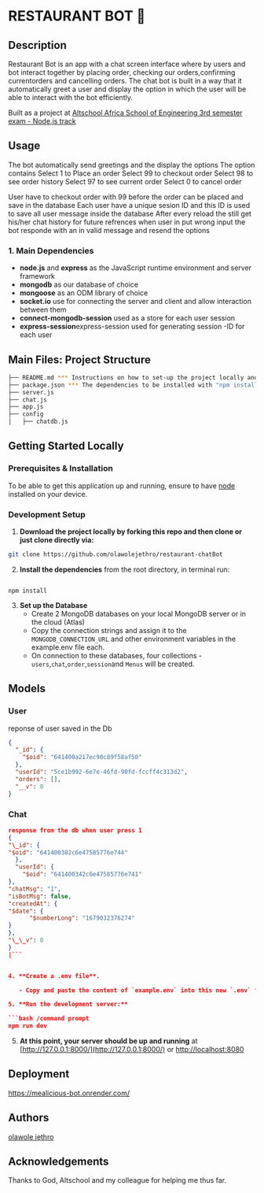 # RESTAURANT BOT 📝

## Description

Restaurant Bot is an app with a chat screen interface where by users and bot interact together by placing order, checking our orders,confirming currentorders and cancelling orders. The chat bot is built in a way that it automatically greet a user and display the option in which the user will be able to interact with the bot efficiently.

Built as a project at [Altschool Africa School of Engineering 3rd semester exam - Node.js track](https://docs.google.com/document/d/1wI4Y7eIQy9Qs9sR9JLoJglNJp5B4i4rV2Ch6-JV-dfo/edit)

## Usage

The bot automatically send greetings and the display the options
The option contains
Select 1 to Place an order
Select 99 to checkout order
Select 98 to see order history
Select 97 to see current order
Select 0 to cancel order

User have to checkout order with 99 before the order can be placed and save in the database
Each user have a unique sesion ID and this ID is used to save all user message inside the database
After every reload the still get his/her chat history for future refrences
when user in put wrong input the bot responde with an in valid message and resend the options

### 1. Main Dependencies

- **node.js** and **express** as the JavaScript runtime environment and server framework
- **mongodb** as our database of choice
- **mongoose** as an ODM library of choice
- **socket.io** use for connecting the server and client and allow interaction between them
- **connect-mongodb-session** used as a store for each user session
- **express-session**express-session used for generating session -ID for each user

## Main Files: Project Structure

```sh
├── README.md *** Instructions on how to set-up the project locally and usasge of the app
├── package.json *** The dependencies to be installed with "npm install"
├── server.js
├── chat.js
├── app.js
├── config
│   ├── chatdb.js

```

## Getting Started Locally

### Prerequisites & Installation

To be able to get this application up and running, ensure to have [node](https://nodejs.org/en/download/) installed on your device.

### Development Setup

1. **Download the project locally by forking this repo and then clone or just clone directly via:**

```bash
git clone https://github.com/olawolejethro/restaurant-chatBot
```

2. **Install the dependencies** from the root directory, in terminal run:

```

npm install

```

3. **Set up the Database**
   - Create 2 MongoDB databases on your local MongoDB server or in the cloud (Atlas)
   - Copy the connection strings and assign it to the `MONGODB_CONNECTION_URL` and other environment variables in the example.env file each.
   - On connection to these databases, four collections - `users`,`chat`,`order`,`session`and `Menus` will be created.

## Models

### User

reponse of user saved in the Db

```json
{
  "_id": {
    "$oid": "641400a217ec90c89f58af50"
  },
  "userId": "5ce1b992-6e7e-46fd-90fd-fccff4c313d2",
  "orders": [],
  "__v": 0
}
```

### Chat

````json
response from the db when user press 1
{
"\_id": {
"$oid": "641400382c6e47585776e744"
  },
  "userId": {
    "$oid": "641400342c6e47585776e741"
},
"chatMsg": "1",
"isBotMsg": false,
"createdAt": {
"$date": {
      "$numberLong": "1679032376274"
}
},
"\_\_v": 0
}
|```


4. **Create a .env file**.

   - Copy and paste the content of `example.env` into this new `.env` file.

5. **Run the development server:**

```bash /command prompt
npm run dev
````

5. **At this point, your server should be up and running** at [http://127.0.0.1:8000/](http://127.0.0.1:8000/) or [http://localhost:8080](http://localhost:8080)

## Deployment

https://mealicious-bot.onrender.com/

## Authors

[olawole jethro](https://github.com/olawolejethro/restaurant-chatBot)

## Acknowledgements

Thanks to God, Altschool and my colleague for helping me thus far.
